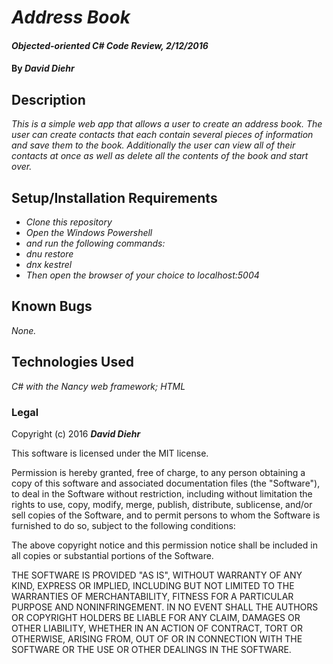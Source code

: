 # _Address Book_

#### _Objected-oriented C# Code Review, 2/12/2016_

#### By _**David Diehr**_

## Description

_This is a simple web app that allows a user to create an address book. The user can create contacts that each contain several pieces of information and save them to the book. Additionally the user can view all of their contacts at once as well as delete all the contents of the book and start over._

## Setup/Installation Requirements

* _Clone this repository_
* _Open the Windows Powershell_
* _and run the following commands:_
* _dnu restore_
* _dnx kestrel_
* _Then open the browser of your choice to localhost:5004_


## Known Bugs

_None._


## Technologies Used

_C# with the Nancy web framework; HTML_

### Legal

Copyright (c) 2016 **_David Diehr_**

This software is licensed under the MIT license.

Permission is hereby granted, free of charge, to any person obtaining a copy
of this software and associated documentation files (the "Software"), to deal
in the Software without restriction, including without limitation the rights
to use, copy, modify, merge, publish, distribute, sublicense, and/or sell
copies of the Software, and to permit persons to whom the Software is
furnished to do so, subject to the following conditions:

The above copyright notice and this permission notice shall be included in
all copies or substantial portions of the Software.

THE SOFTWARE IS PROVIDED "AS IS", WITHOUT WARRANTY OF ANY KIND, EXPRESS OR
IMPLIED, INCLUDING BUT NOT LIMITED TO THE WARRANTIES OF MERCHANTABILITY,
FITNESS FOR A PARTICULAR PURPOSE AND NONINFRINGEMENT. IN NO EVENT SHALL THE
AUTHORS OR COPYRIGHT HOLDERS BE LIABLE FOR ANY CLAIM, DAMAGES OR OTHER
LIABILITY, WHETHER IN AN ACTION OF CONTRACT, TORT OR OTHERWISE, ARISING FROM,
OUT OF OR IN CONNECTION WITH THE SOFTWARE OR THE USE OR OTHER DEALINGS IN
THE SOFTWARE.
